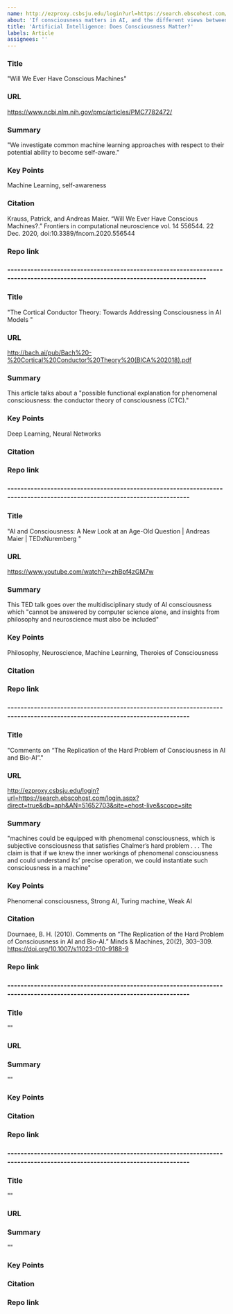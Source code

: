 ```yaml
---
name: http://ezproxy.csbsju.edu/login?url=https://search.ebscohost.com/login.aspx?direct=true&db=psyh&AN=2019-41101-001&site=ehost-live&scope=site  
about: 'If consciousness matters in AI, and the different views between proponents of weak and strong AI'
title: 'Artificial Intelligence: Does Consciousness Matter?'
labels: Article
assignees: ''
---
```


### Title
"Will We Ever Have Conscious Machines"
### URL
https://www.ncbi.nlm.nih.gov/pmc/articles/PMC7782472/
### Summary 
"We investigate common machine learning approaches with respect to their potential ability to become self-aware."
### Key Points 
Machine Learning, self-awareness
### Citation
Krauss, Patrick, and Andreas Maier. “Will We Ever Have Conscious Machines?.” Frontiers in computational neuroscience vol. 14 556544. 22 Dec. 2020, doi:10.3389/fncom.2020.556544
### Repo link

### -----------------------------------------------------------------------------------------------------------------------------

### Title
"The  Cortical  Conductor  Theory:   Towards  Addressing  Consciousness  in  AI  Models "
### URL
http://bach.ai/pub/Bach%20-%20Cortical%20Conductor%20Theory%20(BICA%202018).pdf   
### Summary 
This article talks about a "possible functional explanation for phenomenal consciousness: the conductor theory of consciousness (CTC)."
### Key Points 
Deep Learning, Neural Networks
### Citation

### Repo link

### ------------------------------------------------------------------------------------------------------------------------

### Title
"AI and Consciousness: A New Look at an Age-Old Question | Andreas Maier | TEDxNuremberg "
### URL
https://www.youtube.com/watch?v=zhBpf4zGM7w
### Summary 
This TED talk goes over the multidisciplinary study of AI consciousness which "cannot be answered by computer science alone, and insights from philosophy and neuroscience must also be included"
### Key Points 
Philosophy, Neuroscience, Machine Learning, Theroies of Consciousness
### Citation

### Repo link

### ------------------------------------------------------------------------------------------------------------------------

### Title
"Comments on “The Replication of the Hard Problem of Consciousness in AI and Bio-AI”."
### URL
http://ezproxy.csbsju.edu/login?url=https://search.ebscohost.com/login.aspx?direct=true&db=aph&AN=51652703&site=ehost-live&scope=site
### Summary 
"machines could be equipped with phenomenal consciousness, which is subjective consciousness that satisfies Chalmer’s hard problem . . . The claim is that if we knew the inner workings of phenomenal consciousness and could understand its’ precise operation, we could instantiate such consciousness in a machine"
### Key Points 
Phenomenal consciousness, Strong AI, Turing machine, Weak AI
### Citation
Dournaee, B. H. (2010). Comments on “The Replication of the Hard Problem of Consciousness in AI and Bio-AI.” Minds & Machines, 20(2), 303–309. https://doi.org/10.1007/s11023-010-9188-9
### Repo link

### ------------------------------------------------------------------------------------------------------------------------

### Title
""
### URL

### Summary 
""
### Key Points 

### Citation

### Repo link

### ------------------------------------------------------------------------------------------------------------------------

### Title
""
### URL

### Summary 
""
### Key Points 

### Citation

### Repo link
